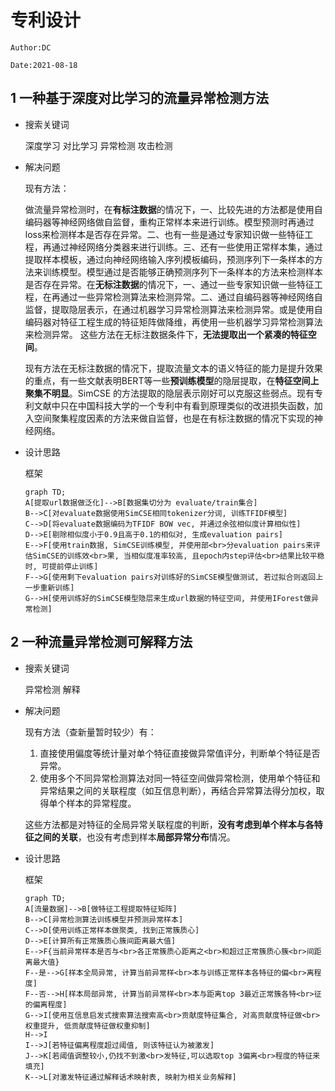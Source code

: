 # 专利设计

`Author:DC`

`Date:2021-08-18`





## 1 一种基于深度对比学习的流量异常检测方法

- 搜索关键词

  深度学习 对比学习 异常检测 攻击检测

- 解决问题

  现有方法：

  做流量异常检测时，在**有标注数据**的情况下，一、比较先进的方法都是使用自编码器等神经网络做自监督，重构正常样本来进行训练。模型预测时再通过loss来检测样本是否存在异常。二、也有一些是通过专家知识做一些特征工程，再通过神经网络分类器来进行训练。三、还有一些使用正常样本集，通过提取样本模板，通过向神经网络输入序列模板编码，预测序列下一条样本的方法来训练模型。模型通过是否能够正确预测序列下一条样本的方法来检测样本是否存在异常。在**无标注数据**的情况下，一、通过一些专家知识做一些特征工程，在再通过一些异常检测算法来检测异常。二、通过自编码器等神经网络自监督，提取隐层表示，在通过机器学习异常检测算法来检测异常。或是使用自编码器对特征工程生成的特征矩阵做降维，再使用一些机器学习异常检测算法来检测异常。
  这些方法在无标注数据条件下，**无法提取出一个紧凑的特征空间**。

  现有方法在无标注数据的情况下，提取流量文本的语义特征的能力是提升效果的重点，有一些文献表明BERT等一些**预训练模型**的隐层提取，在**特征空间上聚集不明显**。SimCSE 的方法提取的隐层表示刚好可以克服这些弱点。现有专利文献中只在中国科技大学的一个专利中有看到原理类似的改进损失函数，加入空间聚集程度因素的方法来做自监督，也是在有标注数据的情况下实现的神经网络。

- 设计思路

  框架

  ```mermaid
  graph TD;
  A[提取url数据做泛化]-->B[数据集切分为 evaluate/train集合]
  B-->C[对evaluate数据使用SimCSE相同tokenizer分词, 训练TFIDF模型]
  C-->D[将evaluate数据编码为TFIDF BOW vec, 并通过余弦相似度计算相似性]
  D-->E[剔除相似度小于0.9且高于0.1的相似对, 生成evaluation pairs]
  E-->F[使用train数据, SimCSE训练模型, 并使用部<br>分evaluation pairs来评估SimCSE的训练效<br>果, 当相似度准率较高, 且epoch内step评估<br>结果比较平稳时, 可提前停止训练]
  F-->G[使用剩下evaluation pairs对训练好的SimCSE模型做测试, 若过拟合则返回上一步重新训练]
  G-->H[使用训练好的SimCSE模型隐层来生成url数据的特征空间, 并使用IForest做异常检测]
  ```

  

## 2 一种流量异常检测可解释方法

- 搜索关键词

  异常检测 解释

- 解决问题

  现有方法（查新量暂时较少）有：

  1. 直接使用偏度等统计量对单个特征直接做异常值评分，判断单个特征是否异常。
  2. 使用多个不同异常检测算法对同一特征空间做异常检测，使用单个特征和异常结果之间的关联程度（如互信息判断），再结合异常算法得分加权，取得单个样本的异常程度。

  这些方法都是对特征的全局异常关联程度的判断，**没有考虑到单个样本与各特征之间的关联**，也没有考虑到样本**局部异常分布**情况。

- 设计思路

  框架

  ```mermaid
  graph TD;
  A[流量数据]-->B[做特征工程提取特征矩阵]
  B-->C[异常检测算法训练模型并预测异常样本]
  C-->D[使用训练正常样本做聚类, 找到正常簇质心]
  D-->E[计算所有正常簇质心簇间距离最大值]
  E-->F{当前异常样本是否与<br>各正常簇质心距离之<br>和超过正常簇质心簇<br>间距离最大值}
  F--是-->G[样本全局异常, 计算当前异常样<br>本与训练正常样本各特征的偏<br>离程度]
  F--否-->H[样本局部异常, 计算当前异常样<br>本与距离top 3最近正常簇各特<br>征的偏离程度]
  G-->I[使用互信息启发式搜索算法搜索高<br>贡献度特征集合, 对高贡献度特征做<br>权重提升, 低贡献度特征做权重抑制]
  H-->I
  I-->J[若特征偏离程度超过阈值, 则该特征认为被激发]
  J-->K[若阈值调整较小,仍找不到激<br>发特征,可以选取top 3偏离<br>程度的特征来填充]
  K-->L[对激发特征通过解释话术映射表, 映射为相关业务解释]
  ```

  

